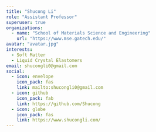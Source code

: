 ```yaml
---
title: "Shucong Li"
role: "Assistant Professor"
superuser: true
organizations:
  - name: "School of Materials Science and Engineering"
    url: "https://www.mse.gatech.edu/"
avatar: "avatar.jpg"
interests:
  - Soft Matter
  - Liquid Crystal Elastomers
email: shucongli0@gmail.com
social:
  - icon: envelope
    icon_pack: fas
    link: mailto:shucongli0@gmail.com
  - icon: github
    icon_pack: fab
    link: https://github.com/Shucong
  - icon: globe
    icon_pack: fas
    link: https://www.shucongli.com/
---
```

